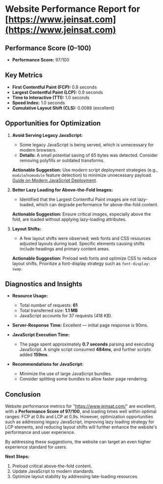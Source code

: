# Website Performance Report for [https://www.jeinsat.com](https://www.jeinsat.com)

## Performance Score (0–100)  
- **Performance Score:** 97/100  

## Key Metrics  
- **First Contentful Paint (FCP):** 0.8 seconds  
- **Largest Contentful Paint (LCP):** 0.9 seconds  
- **Time to Interactive (TTI):** 1.0 seconds  
- **Speed Index:** 1.0 seconds  
- **Cumulative Layout Shift (CLS):** 0.0088 (excellent)  

## Opportunities for Optimization  
1. **Avoid Serving Legacy JavaScript:**  
   - Some legacy JavaScript is being served, which is unnecessary for modern browsers.  
   - **Details:** A small potential saving of 65 bytes was detected. Consider removing polyfills or outdated transforms.  

   **Actionable Suggestion:** Use modern script deployment strategies (e.g., `module`/`nomodule` feature detection) to minimize unnecessary payload. [Guide on Modern JavaScript Deployment](https://web.dev/publish-modern-javascript/).  

2. **Better Lazy Loading for Above-the-Fold Images:**  
   - Identified that the Largest Contentful Paint images are not lazy-loaded, which can degrade performance for above-the-fold content.  
   
   **Actionable Suggestion:** Ensure critical images, especially above the fold, are loaded without applying lazy-loading attributes.  

3. **Layout Shifts:**  
   - A few layout shifts were observed; web fonts and CSS resources adjusted layouts during load. Specific elements causing shifts include headings and primary content areas.  

   **Actionable Suggestion:** Preload web fonts and optimize CSS to reduce layout shifts. Prioritize a font-display strategy such as `font-display: swap`.

## Diagnostics and Insights  
- **Resource Usage:**  
  - Total number of requests: **61**  
  - Total transferred size: **1.1 MB**  
  - JavaScript accounts for 37 requests (418 KB).  
- **Server-Response Time:** Excellent — initial page response is 90ms.  

- **JavaScript Execution Time:**  
  - The page spent approximately **0.7 seconds** parsing and executing JavaScript. A single script consumed **484ms**, and further scripts added **159ms**.  

- **Recommendations for JavaScript:**  
   - Minimize the use of large JavaScript bundles.
   - Consider splitting some bundles to allow faster page rendering.

## Conclusion  
Website performance metrics for "https://www.jeinsat.com/" are excellent, with a **Performance Score of 97/100**, and loading times well within optimal ranges: FCP at 0.8s and LCP at 0.9s. However, optimization opportunities such as addressing legacy JavaScript, improving lazy loading strategy for LCP elements, and reducing layout shifts will further enhance the website's performance and user experience.  

By addressing these suggestions, the website can target an even higher experience standard for users.  

**Next Steps:**  
1. Preload critical above-the-fold content.  
2. Update JavaScript to modern standards.  
3. Optimize layout stability by addressing late-loading resources.